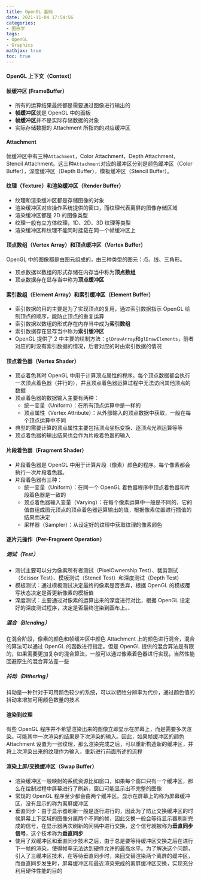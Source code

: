 ```yaml
---
title: OpenGL 基础
date: 2021-11-04 17:54:56
categories: 
- 图形学
tags:
- OpenGL
- Graphics
mathjax: true
toc: true
---
```


#### OpenGL 上下文（Context）

#### 帧缓冲区 (FrameBuffer）

* 所有的运算结果最终都是需要通过图像进行输出的
* **帧缓冲区**就是 OpenGL 中的画板
* **帧缓冲区**并不是实际存储数据的对象
* 实际存储数据的 Attachment 所指向的对应缓冲区

#### Attachment

帧缓冲区中有三种`Attachment`，Color Attachment，Depth Attachment，Stencil Attachment。这三种`Attachment`对应的缓冲区分别是颜色缓冲区（Color Buffer），深度缓冲区（Depth Buffer），模板缓冲区（Stencil Buffer）。

#### 纹理（Texture）和渲染缓冲区（Render Buffer）

* 纹理和渲染缓冲区都是存储图像的对象
* 渲染缓冲区对应操作系统提供的窗口，而纹理代表离屏的图像存储区域
* 渲染缓冲区都是 2D 的图像类型
* 纹理一般有立方体纹理，1D、2D、3D 纹理等类型
* 渲染缓冲区和纹理不能同时挂载在同一个帧缓冲区上

#### 顶点数组（Vertex Array）和顶点缓冲区（Vertex Buffer）

OpenGL 中的图像都是由图元组成的，由三种类型的图元：点、线、三角形。

* 顶点数据以数组的形式存储在内存当中称为**顶点数组**
* 顶点数据存在显存当中称为**顶点缓冲区**

#### 索引数组（Element Array）和索引缓冲区（Element Buffer）

* 索引数据的目的主要是为了实现顶点的复用，通过索引数据指示 OpenGL 绘制顶点的顺序，能防止顶点的重复运算
* 索引数据以数组的形式存在内存当中成为**索引数组**
* 索引数据存在显存当中称为**索引缓冲区**
* OpenGL 提供了 2 中主要的绘制方法：`glDrawArray`和`glDrawElements`，前者对应的时没有索引数据的情况，后者对应的时由索引数据的情况

#### 顶点着色器（Vertex Shader）

* 顶点着色其时 OpenGL 中用于计算顶点属性的程序。每个顶点数据都会执行一次顶点着色器（并行的），并且顶点着色器运算过程中无法访问其他顶点的数据
* 顶点着色器的数据输入主要有两种：
  * 统一变量（Uniform）：在所有顶点运算中是一样的
  * 顶点属性（Vertex Attribute）：从外部输入的顶点数据中获取，一般在每个顶点运算中不同
* 典型的需要计算的顶点属性主要包括顶点坐标变换、逐顶点光照运算等等
* 顶点着色器的输出结果也会作为片段着色器的输入

#### 片段着色器（Fragment Shader）

* 片段着色器是 OpenGL 中用于计算片段（像素）颜色的程序。每个像素都会执行一次片段着色器。
* 片段着色器有三种：
  * 统一变量（Uniform）：在同一个 OpenGL 着色器程序中顶点着色器和片段着色器是一致的
  * 顶点着色器输入变量（Varying）：在每个像素运算中一般是不同的，它的值由组成图元顶点的顶点着色器运算输出的值，根据像素位置进行插值的结果而决定
  * 采样器（Sampler）：从设定好的纹理中获取纹理的像素颜色

#### 逐片元操作（Per-Fragment Operation）

##### 测试（Test）

* 测试主要可以分为像素所有者测试（PixelOwnership Test）、裁剪测试（Scissor Test）、模板测试（Stencil Test）和深度测试（Depth Test）
* 模板测试：通过模板测试决定最终的像素是否丢弃，根据 OpenGL 的模板覆写状态决定是否更新像素的模板值
* 深度测试：主要通过对像素的运算出来的深度进行对比，根据 OpenGL 设定好的深度测试程序，决定是否最终渲染到画布上。、

##### 混合（Blending）

在混合阶段，像素的颜色和帧缓冲区中颜色 Attachment 上的颜色进行混合，混合的算法可以通过 OpenGL 的函数进行指定。但是 OpenGL 提供的混合算法是有限的，如果需要更加复杂的混合算法，一般可以通过像素着色器进行实现，当然性能回避原生的混合算法差一些

##### 抖动（Dithering）

抖动是一种针对于可用颜色较少的系统，可以以牺牲分辨率为代价，通过颜色值的抖动来增加可用颜色数量的技术

#### 渲染到纹理

有些 OpenGL 程序并不希望渲染出来的图像立即显示在屏幕上，而是需要多次渲染。可能其中一次渲染的结果是下次渲染的输入。因此，如果帧缓冲区的颜色 Attachment 设置为一张纹理，那么渲染完成之后，可以重新构造新的缓冲区，并将上次渲染出来的纹理作为输入，重新进行前面所述的流程

#### 渲染上屏/交换缓冲区（Swap Buffer）

* 渲染缓冲区一般映射的系统资源比如窗口，如果每个窗口只有一个缓冲区，那么在绘制过程中屏幕进行了刷新，窗口可能显示出不完整的图像
* 常规的 OpenGL 程序至少都会由两个缓冲区。显示在屏幕上的称为屏幕缓冲区，没有显示的称为离屏缓冲区
* 垂直同步：由于显示器刷新一般是逐行进行的，因此为了防止交换缓冲区的时候屏幕上下区域的图像分属两个不同的帧，因此交换一般会等待显示器刷新完成的信号，在显示器两次刷新的间隔中进行交换，这个信号就被称为**垂直同步信号**，这个技术称为**垂直同步**
* 使用了双缓冲区和垂直同步技术之后，由于总是要等待缓冲区交换之后在进行下一帧的渲染，使得帧率无法达到硬件允许的最高水平。为了解决这个问题，引入了三缓冲区技术，在等待垂直同步时，来回交替渲染两个离屏的缓冲区，而垂直同步发生时，屏幕缓冲区和最近渲染完成的离屏缓冲区交换，实现充分利用硬件性能的目的
